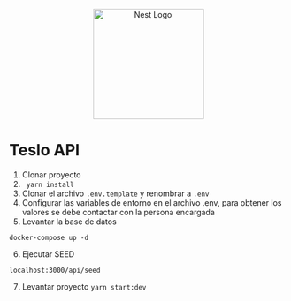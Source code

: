 <p align="center">
  <a href="http://nestjs.com/" target="blank"><img src="https://nestjs.com/img/logo-small.svg" width="200" alt="Nest Logo" /></a>
</p>

# Teslo API

1. Clonar proyecto
2. ``` yarn install```
3. Clonar el archivo ```.env.template``` y renombrar a ```.env``` 
4. Configurar las variables de entorno en el archivo .env, para obtener los valores se debe contactar con la persona encargada
5. Levantar la base de datos
```
docker-compose up -d
```
6. Ejecutar SEED
```
localhost:3000/api/seed
```

7. Levantar proyecto ```yarn start:dev```